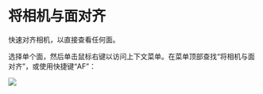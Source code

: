 # 将相机与面对齐

快速对齐相机，以直接查看任何面。

选择单个面，然后单击鼠标右键以访问上下文菜单。在菜单顶部查找“将相机与面对齐”，或使用快捷键“AF”：

![](../.gitbook/assets/alignwithface.gif)


